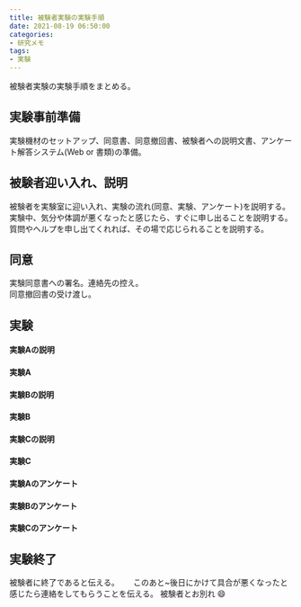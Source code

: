 ```yaml
---
title: 被験者実験の実験手順
date: 2021-08-19 06:50:00
categories:
- 研究メモ
tags: 
- 実験
---
```


被験者実験の実験手順をまとめる。

<!-- more -->

## 実験事前準備
実験機材のセットアップ、同意書、同意撤回書、被験者への説明文書、アンケート解答システム(Web or 書類)の準備。　　

## 被験者迎い入れ、説明　　
被験者を実験室に迎い入れ、実験の流れ(同意、実験、アンケート)を説明する。　  
実験中、気分や体調が悪くなったと感じたら、すぐに申し出ることを説明する。  
質問やヘルプを申し出てくれれば、その場で応じられることを説明する。  

## 同意
実験同意書への署名。連絡先の控え。  
同意撤回書の受け渡し。

## 実験  
#### 実験Aの説明  　　
#### 実験A  
#### 実験Bの説明  
#### 実験B  
#### 実験Cの説明  
#### 実験C  

#### 実験Aのアンケート  
#### 実験Bのアンケート  
#### 実験Cのアンケート  

## 実験終了  
被験者に終了であると伝える。　　
このあと~後日にかけて具合が悪くなったと感じたら連絡をしてもらうことを伝える。
被験者とお別れ :smile: 
